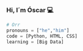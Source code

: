 ### Hi, I´m Óscar 💻

```python
# Orr 
pronouns = ["he","him"]
code = [Python, HTML, CSS]
learning = [Big Data]
```
